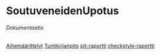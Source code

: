 # SoutuveneidenUpotus
###### Dokumentaatio
[Aihemäärittelyt](dokumentaatio/aihemaarittely.md)
[Tuntikirjanpito](dokumentaatio/tuntikirjanpito.md)
[pit-raportti](https://htmlpreview.github.io/?https://github.com/laatopi/SoutuveneidenUpotus/blob/master/dokumentaatio/pit/201702171652/index.html)
[checkstyle-raportti](https://htmlpreview.github.io/?https://github.com/laatopi/SoutuveneidenUpotus/blob/master/dokumentaatio/checkstyle/checkstyle.html)
